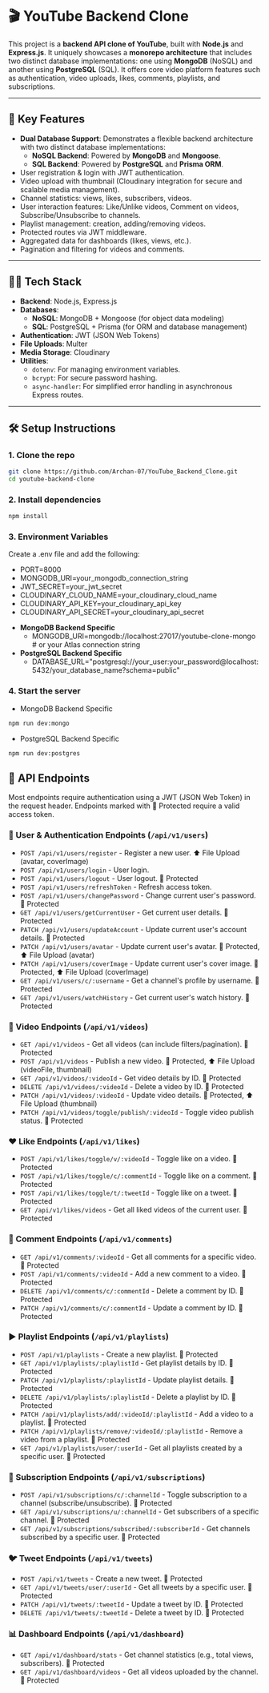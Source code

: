 # 🎬 YouTube Backend Clone

This project is a **backend API clone of YouTube**, built with **Node.js** and **Express.js**. It uniquely showcases a **monorepo architecture** that includes two distinct database implementations: one using **MongoDB** (NoSQL) and another using **PostgreSQL** (SQL). It offers core video platform features such as authentication, video uploads, likes, comments, playlists, and subscriptions.

---

## 🚀 Key Features

* **Dual Database Support**: Demonstrates a flexible backend architecture with two distinct database implementations:
    * **NoSQL Backend**: Powered by **MongoDB** and **Mongoose**.
    * **SQL Backend**: Powered by **PostgreSQL** and **Prisma ORM**.
* User registration & login with JWT authentication.
* Video upload with thumbnail (Cloudinary integration for secure and scalable media management).
* Channel statistics: views, likes, subscribers, videos.
* User interaction features: Like/Unlike videos, Comment on videos, Subscribe/Unsubscribe to channels.
* Playlist management: creation, adding/removing videos.
* Protected routes via JWT middleware.
* Aggregated data for dashboards (likes, views, etc.).
* Pagination and filtering for videos and comments.

---

## 🧑‍💻 Tech Stack

* **Backend**: Node.js, Express.js
* **Databases**:
    * **NoSQL**: MongoDB + Mongoose (for object data modeling)
    * **SQL**: PostgreSQL + Prisma (for ORM and database management)
* **Authentication**: JWT (JSON Web Tokens)
* **File Uploads**: Multer
* **Media Storage**: Cloudinary
* **Utilities**:
    * `dotenv`: For managing environment variables.
    * `bcrypt`: For secure password hashing.
    * `async-handler`: For simplified error handling in asynchronous Express routes.

---

## 🛠️ Setup Instructions

### 1. Clone the repo

```bash
git clone https://github.com/Archan-07/YouTube_Backend_Clone.git
cd youtube-backend-clone
```

### 2. Install dependencies
```bash
npm install
```

### 3. Environment Variables
Create a .env file and add the following:
- PORT=8000
- MONGODB_URI=your_mongodb_connection_string
- JWT_SECRET=your_jwt_secret
- CLOUDINARY_CLOUD_NAME=your_cloudinary_cloud_name
- CLOUDINARY_API_KEY=your_cloudinary_api_key
- CLOUDINARY_API_SECRET=your_cloudinary_api_secret
* **MongoDB Backend Specific**
  *  MONGODB_URI=mongodb://localhost:27017/youtube-clone-mongo # or your Atlas connection string
* **PostgreSQL Backend Specific**
  * DATABASE_URL="postgresql://your_user:your_password@localhost:5432/your_database_name?schema=public"

### 4. Start the server
- MongoDB Backend Specific
```bash
npm run dev:mongo
```
- PostgreSQL Backend Specific
```bash
npm run dev:postgres
```

## 🧪 API Endpoints

Most endpoints require authentication using a JWT (JSON Web Token) in the request header. Endpoints marked with 🔐 Protected require a valid access token.

### 👤 User & Authentication Endpoints (`/api/v1/users`)
* `POST /api/v1/users/register` - Register a new user. ⬆️ File Upload (avatar, coverImage)
* `POST /api/v1/users/login` - User login.
* `POST /api/v1/users/logout` - User logout. 🔐 Protected
* `POST /api/v1/users/refreshToken` - Refresh access token.
* `POST /api/v1/users/changePassword` - Change current user's password. 🔐 Protected
* `GET /api/v1/users/getCurrentUser` - Get current user details. 🔐 Protected
* `PATCH /api/v1/users/updateAccount` - Update current user's account details. 🔐 Protected
* `PATCH /api/v1/users/avatar` - Update current user's avatar. 🔐 Protected, ⬆️ File Upload (avatar)
* `PATCH /api/v1/users/coverImage` - Update current user's cover image. 🔐 Protected, ⬆️ File Upload (coverImage)
* `GET /api/v1/users/c/:username` - Get a channel's profile by username. 🔐 Protected
* `GET /api/v1/users/watchHistory` - Get current user's watch history. 🔐 Protected

### 🎥 Video Endpoints (`/api/v1/videos`)
* `GET /api/v1/videos` - Get all videos (can include filters/pagination). 🔐 Protected
* `POST /api/v1/videos` - Publish a new video. 🔐 Protected, ⬆️ File Upload (videoFile, thumbnail)
* `GET /api/v1/videos/:videoId` - Get video details by ID. 🔐 Protected
* `DELETE /api/v1/videos/:videoId` - Delete a video by ID. 🔐 Protected
* `PATCH /api/v1/videos/:videoId` - Update video details. 🔐 Protected, ⬆️ File Upload (thumbnail)
* `PATCH /api/v1/videos/toggle/publish/:videoId` - Toggle video publish status. 🔐 Protected

### ❤️ Like Endpoints (`/api/v1/likes`)
* `POST /api/v1/likes/toggle/v/:videoId` - Toggle like on a video. 🔐 Protected
* `POST /api/v1/likes/toggle/c/:commentId` - Toggle like on a comment. 🔐 Protected
* `POST /api/v1/likes/toggle/t/:tweetId` - Toggle like on a tweet. 🔐 Protected
* `GET /api/v1/likes/videos` - Get all liked videos of the current user. 🔐 Protected

### 💬 Comment Endpoints (`/api/v1/comments`)
* `GET /api/v1/comments/:videoId` - Get all comments for a specific video. 🔐 Protected
* `POST /api/v1/comments/:videoId` - Add a new comment to a video. 🔐 Protected
* `DELETE /api/v1/comments/c/:commentId` - Delete a comment by ID. 🔐 Protected
* `PATCH /api/v1/comments/c/:commentId` - Update a comment by ID. 🔐 Protected

### ▶️ Playlist Endpoints (`/api/v1/playlists`)
* `POST /api/v1/playlists` - Create a new playlist. 🔐 Protected
* `GET /api/v1/playlists/:playlistId` - Get playlist details by ID. 🔐 Protected
* `PATCH /api/v1/playlists/:playlistId` - Update playlist details. 🔐 Protected
* `DELETE /api/v1/playlists/:playlistId` - Delete a playlist by ID. 🔐 Protected
* `PATCH /api/v1/playlists/add/:videoId/:playlistId` - Add a video to a playlist. 🔐 Protected
* `PATCH /api/v1/playlists/remove/:videoId/:playlistId` - Remove a video from a playlist. 🔐 Protected
* `GET /api/v1/playlists/user/:userId` - Get all playlists created by a specific user. 🔐 Protected

### 🔔 Subscription Endpoints (`/api/v1/subscriptions`)
* `POST /api/v1/subscriptions/c/:channelId` - Toggle subscription to a channel (subscribe/unsubscribe). 🔐 Protected
* `GET /api/v1/subscriptions/u/:channelId` - Get subscribers of a specific channel. 🔐 Protected
* `GET /api/v1/subscriptions/subscribed/:subscriberId` - Get channels subscribed by a specific user. 🔐 Protected

### 🐦 Tweet Endpoints (`/api/v1/tweets`)
* `POST /api/v1/tweets` - Create a new tweet. 🔐 Protected
* `GET /api/v1/tweets/user/:userId` - Get all tweets by a specific user. 🔐 Protected
* `PATCH /api/v1/tweets/:tweetId` - Update a tweet by ID. 🔐 Protected
* `DELETE /api/v1/tweets/:tweetId` - Delete a tweet by ID. 🔐 Protected

### 📊 Dashboard Endpoints (`/api/v1/dashboard`)
* `GET /api/v1/dashboard/stats` - Get channel statistics (e.g., total views, subscribers). 🔐 Protected
* `GET /api/v1/dashboard/videos` - Get all videos uploaded by the channel. 🔐 Protected
